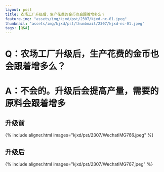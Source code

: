 ```yaml
---
layout: post
title: 农场工厂升级后，生产花费的金币也会跟着增多么？
feature-img: "assets/img/kjxd/pst/2307/kjxd-nc-01.jpeg"
thumbnail: "assets/img/kjxd/pst/thumbnail/2307/kjxd-nc-01.jpeg"
tags: [Q&A]
---
```


# Q：农场工厂升级后，生产花费的金币也会跟着增多么？
# A：不会的。升级后会提高产量，需要的原料会跟着增多
## 升级前
{% include aligner.html images="kjxd/pst/2307/WechatIMG766.jpeg" %}
## 升级后
{% include aligner.html images="kjxd/pst/2307/WechatIMG767.jpeg" %}

